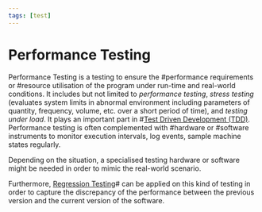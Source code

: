 ```yaml
---
tags: [test]
---
```


# Performance Testing

Performance Testing is a testing to ensure the #performance requirements or
#resource utilisation of the program under run-time and real-world conditions.
It includes but not limited to *performance testing*, *stress testing*
(evaluates system limits in abnormal environment including parameters of
quantity, frequency, volume, etc. over a short period of time), and *testing
under load*. It plays an important part in #[Test Driven Development (TDD)](202206201159.md).
Performance testing is often complemented with #hardware or #software
instruments to monitor execution intervals, log events, sample machine states
regularly.

Depending on the situation, a specialised testing hardware or software might be
needed in order to mimic the real-world scenario.

Furthermore, [Regression Testing](202206201335.md)# can be applied on this kind
of testing in order to capture the discrepancy of the performance between the
previous version and the current version of the software.
